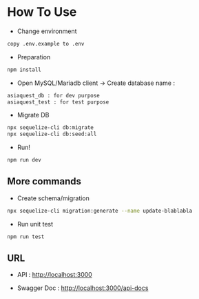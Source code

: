 # How To Use

- Change environment

```sh
copy .env.example to .env
```

- Preparation

```sh
npm install
```

- Open MySQL/Mariadb client -> Create database name :

```sh
asiaquest_db : for dev purpose
asiaquest_test : for test purpose
```

- Migrate DB

```sh
npx sequelize-cli db:migrate
npx sequelize-cli db:seed:all
```

- Run!

```sh
npm run dev
```

## More commands

- Create schema/migration

```sh
npx sequelize-cli migration:generate --name update-blablabla
```

- Run unit test

```sh
npm run test
```

## URL

- API : <http://localhost:3000>

- Swagger Doc : <http://localhost:3000/api-docs>